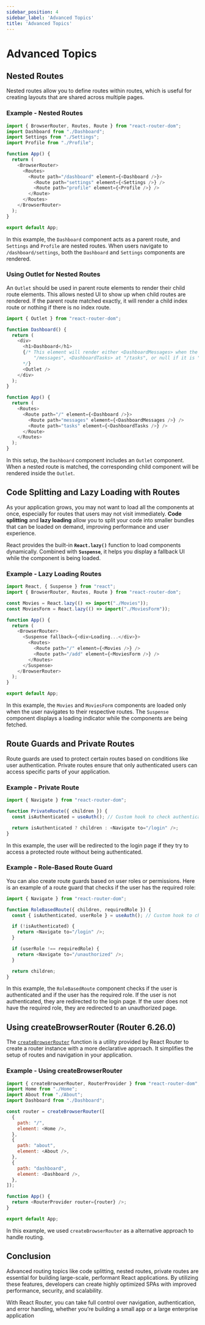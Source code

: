 ```yaml
---
sidebar_position: 4
sidebar_label: 'Advanced Topics'
title: 'Advanced Topics'
---
```


# Advanced Topics

## Nested Routes

Nested routes allow you to define routes within routes, which is useful for creating layouts that are shared across multiple pages.

### Example - Nested Routes

```js
import { BrowserRouter, Routes, Route } from "react-router-dom";
import Dashboard from "./Dashboard";
import Settings from "./Settings";
import Profile from "./Profile";

function App() {
  return (
    <BrowserRouter>
      <Routes>
        <Route path="/dashboard" element={<Dashboard />}>
          <Route path="settings" element={<Settings />} />
          <Route path="profile" element={<Profile />} />
        </Route>
      </Routes>
    </BrowserRouter>
  );
}

export default App;
```

In this example, the `Dashboard` component acts as a parent route, and `Settings` and `Profile` are nested routes. When users navigate to `/dashboard/settings`, both the `Dashboard` and `Settings` components are rendered.

### Using Outlet for Nested Routes

An `Outlet` should be used in parent route elements to render their child route elements. This allows nested UI to show up when child routes are rendered. If the parent route matched exactly, it will render a child index route or nothing if there is no index route.

```js
import { Outlet } from "react-router-dom";

function Dashboard() {
  return (
    <div>
      <h1>Dashboard</h1>
      {/* This element will render either <DashboardMessages> when the URL is
          "/messages", <DashboardTasks> at "/tasks", or null if it is "/"
      */}
      <Outlet />
    </div>
  );
}

function App() {
  return (
    <Routes>
      <Route path="/" element={<Dashboard />}>
        <Route path="messages" element={<DashboardMessages />} />
        <Route path="tasks" element={<DashboardTasks />} />
      </Route>
    </Routes>
  );
}
```

In this setup, the `Dashboard` component includes an `Outlet` component. When a nested route is matched, the corresponding child component will be rendered inside the `Outlet`.

## Code Splitting and Lazy Loading with Routes

As your application grows, you may not want to load all the components at once, especially for routes that users may not visit immediately. **Code splitting** and **lazy loading** allow you to split your code into smaller bundles that can be loaded on demand, improving performance and user experience.

React provides the built-in **`React.lazy()`** function to load components dynamically. Combined with **`Suspense`**, it helps you display a fallback UI while the component is being loaded.

### Example - Lazy Loading Routes

```js
import React, { Suspense } from "react";
import { BrowserRouter, Routes, Route } from "react-router-dom";

const Movies = React.lazy(() => import("./Movies"));
const MoviesForm = React.lazy(() => import("./MoviesForm"));

function App() {
  return (
    <BrowserRouter>
      <Suspense fallback={<div>Loading...</div>}>
        <Routes>
          <Route path="/" element={<Movies />} />
          <Route path="/add" element={<MoviesForm />} />
        </Routes>
      </Suspense>
    </BrowserRouter>
  );
}

export default App;
```

In this example, the `Movies` and `MoviesForm` components are loaded only when the user navigates to their respective routes. The `Suspense` component displays a loading indicator while the components are being fetched.

## Route Guards and Private Routes

Route guards are used to protect certain routes based on conditions like user authentication. Private routes ensure that only authenticated users can access specific parts of your application.

### Example - Private Route

```js
import { Navigate } from "react-router-dom";

function PrivateRoute({ children }) {
  const isAuthenticated = useAuth(); // Custom hook to check authentication

  return isAuthenticated ? children : <Navigate to="/login" />;
}
```

In this example, the user will be redirected to the login page if they try to access a protected route without being authenticated.

### Example - Role-Based Route Guard

You can also create route guards based on user roles or permissions. Here is an example of a route guard that checks if the user has the required role:

```js
import { Navigate } from "react-router-dom";

function RoleBasedRoute({ children, requiredRole }) {
  const { isAuthenticated, userRole } = useAuth(); // Custom hook to check authentication and user role

  if (!isAuthenticated) {
    return <Navigate to="/login" />;
  }

  if (userRole !== requiredRole) {
    return <Navigate to="/unauthorized" />;
  }

  return children;
}
```

In this example, the `RoleBasedRoute` component checks if the user is authenticated and if the user has the required role. If the user is not authenticated, they are redirected to the login page. If the user does not have the required role, they are redirected to an unauthorized page.

## Using createBrowserRouter (Router 6.26.0)

The [`createBrowserRouter`](https://reactrouter.com/en/main/start/tutorial) function is a utility provided by React Router to create a router instance with a more declarative approach. It simplifies the setup of routes and navigation in your application.

### Example - Using createBrowserRouter

```js
import { createBrowserRouter, RouterProvider } from "react-router-dom";
import Home from "./Home";
import About from "./About";
import Dashboard from "./Dashboard";

const router = createBrowserRouter([
  {
    path: "/",
    element: <Home />,
  },
  {
    path: "about",
    element: <About />,
  },
  {
    path: "dashboard",
    element: <Dashboard />,
  },
]);

function App() {
  return <RouterProvider router={router} />;
}

export default App;
```

In this example, we used `createBrowserRouter` as a alternative approach to handle routing.

[//]: # (:::warning)

[//]: # (Do not use version 6.26.0 or above of React Router in your Home Task.)

[//]: # (:::)

## Conclusion

Advanced routing topics like code splitting, nested routes, private routes are essential for building large-scale, performant React applications. By utilizing these features, developers can create highly optimized SPAs with improved performance, security, and scalability.

With React Router, you can take full control over navigation, authentication, and error handling, whether you’re building a small app or a large enterprise application
